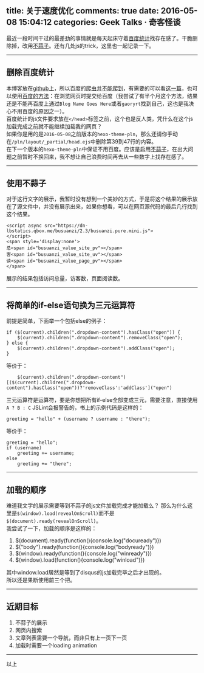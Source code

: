 title: 关于速度优化
comments: true
date: 2016-05-08 15:04:12
categories: Geek Talks · 奇客怪谈
---
最近一段时间干过的最差劲的事情就是每天起床守着[百度统计](//tongji.baidu.com)找存在感了。干脆删除掉，改用[不蒜子](//busuanzi.ibruce.info)。还有几处js的trick，这里也一起记录一下。  
***
## 删除百度统计
本博客放在[github上](https://github.com/gaoryrt/gaoryrt.github.io)，所以百度的[爬虫并不能爬到](https://www.zhihu.com/question/30898326)，有需要的可以看[这一篇](//www.dozer.cc/2015/06/github-pages-and-cdn.html)，也可以使用[百度的方法](//zhanzhang.baidu.com/linksubmit/index)：在浏览网页时提交给百度（我尝试了有半个月这个方法，结果还是不能再百度上通过`Blog Name Goes Here`或者`gaoryrt`找到自己，这也是我决心不用百度的原因之一）。  
百度统计的js文件要求放在`</head>`标签之前，这个也是反人类，凭什么在这个js加载完成之前就不能继续加载我的网页？  
如果你是用的是`2016-05-08`之前版本的`hexo-theme-pln`，那么还请你手动在`/pln/layout/_partial/head.ejs`中删除第39到47行的内容。  
在下一个版本的`hexo-theme-pln`中保证不用百度。应该是启用[不蒜子](//busuanzi.ibruce.info)，在出大问题之前暂时不换回来，我不想让自己浪费时间再去从一些数字上找存在感了。  
***
## 使用不蒜子
对于这行文字的展示，我暂时没有想到一个美妙的方式，于是将这个结果的展示放在了源文件中，并没有展示出来，如果你想看，可以在网页源代码的最后几行找到这个结果。  
```
<script async src="https://dn-lbstatics.qbox.me/busuanzi/2.3/busuanzi.pure.mini.js">
</script>
<span style='display:none'>
总<span id="busuanzi_value_site_pv"></span>
客<span id="busuanzi_value_site_uv"></span>
读<span id="busuanzi_value_page_pv"></span>
</span>
```
展示的结果包括访问总量，访客数，页面阅读数。  
***
## 将简单的if-else语句换为三元运算符 
前提是简单，下面举一个包括else的例子：
```
if ($(current).children(".dropdown-content").hasClass("open")) {
	$(current).children(".dropdown-content").removeClass("open");
} else {
	$(current).children(".dropdown-content").addClass("open");
}
```
等价于：
```
	$(current).children(".dropdown-content")[($(current).children(".dropdown-content").hasClass("open"))?'removeClass':'addClass']("open")
```
三元运算符是运算符，要是你想把所有if-else全部变成三元，需要注意，直接使用`A ? B : C` JSLint会报警告的，书上的示例代码是这样的：
```
greeting = "hello" + (username ? username : "there");
```
等价于：
```
greeting = "hello";
if (username)
	greeting += username;
else
	greeting += "there";
```
***
## 加载的顺序
难道我文字的展示需要等到不蒜子的js文件加载完成才能加载么？
那么为什么这里是`$(window).load(revealOnScroll)`而不是`$(document).ready(revealOnScroll)`。  
我尝试了一下，加载的顺序是这样的：
1. $(document).ready(function(){console.log("docuready")})
2. $("body").ready(function(){console.log("bodyready")})
3. $(window).ready(function(){console.log("winready")})
4. $(window).load(function(){console.log("winload")})

其中window.load居然是等到了disqus的js加载完毕之后才出现的。  
所以还是果断使用前三个把。
***
## 近期目标
1. 不蒜子的展示
2. 网页内搜索
3. 文章列表需要一个导航，而非只有上一页下一页
4. 加载时需要一个loading animation
***
以上
